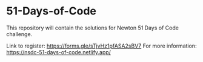 # 51-Days-of-Code
This repository will contain the solutions for Newton 51 Days of Code challenge.

Link to register:  https://forms.gle/sTjvHz1pfASA2sBV7
For more information: https://nsdc-51-days-of-code.netlify.app/
